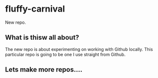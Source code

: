 # fluffy-carnival
New repo.
## What is thisw all about?
The new repo is about experimenting on working with Github locally. This particular repo is going to be one I use straight from Github.
## Lets make more repos....
